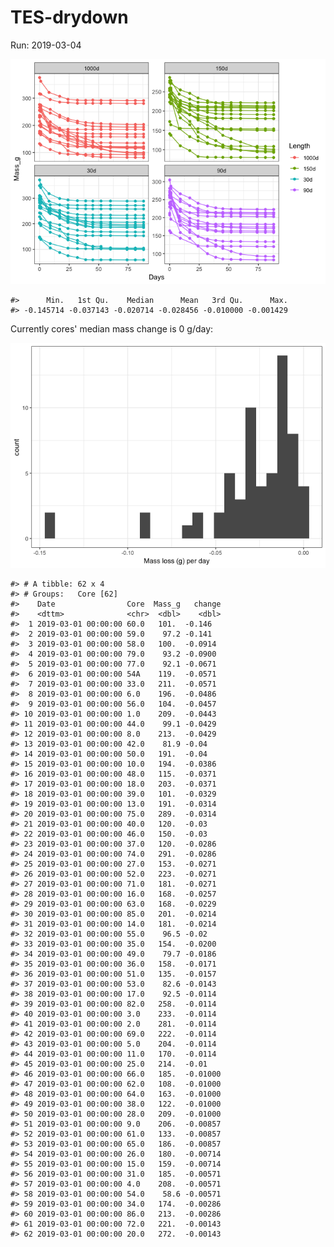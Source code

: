 
<!-- README.md is generated from README.Rmd. Please edit that file -->
TES-drydown
===========

Run: 2019-03-04

![](README-unnamed-chunk-1-1.png)

    #>      Min.   1st Qu.    Median      Mean   3rd Qu.      Max. 
    #> -0.145714 -0.037143 -0.020714 -0.028456 -0.010000 -0.001429

Currently cores' median mass change is 0 g/day:

![](README-unnamed-chunk-2-1.png)

    #> # A tibble: 62 x 4
    #> # Groups:   Core [62]
    #>    Date                Core  Mass_g   change
    #>    <dttm>              <chr>  <dbl>    <dbl>
    #>  1 2019-03-01 00:00:00 60.0   101.  -0.146  
    #>  2 2019-03-01 00:00:00 59.0    97.2 -0.141  
    #>  3 2019-03-01 00:00:00 58.0   100.  -0.0914 
    #>  4 2019-03-01 00:00:00 79.0    93.2 -0.0900 
    #>  5 2019-03-01 00:00:00 77.0    92.1 -0.0671 
    #>  6 2019-03-01 00:00:00 54A    119.  -0.0571 
    #>  7 2019-03-01 00:00:00 33.0   211.  -0.0571 
    #>  8 2019-03-01 00:00:00 6.0    196.  -0.0486 
    #>  9 2019-03-01 00:00:00 56.0   104.  -0.0457 
    #> 10 2019-03-01 00:00:00 1.0    209.  -0.0443 
    #> 11 2019-03-01 00:00:00 44.0    99.1 -0.0429 
    #> 12 2019-03-01 00:00:00 8.0    213.  -0.0429 
    #> 13 2019-03-01 00:00:00 42.0    81.9 -0.04   
    #> 14 2019-03-01 00:00:00 50.0   191.  -0.04   
    #> 15 2019-03-01 00:00:00 10.0   194.  -0.0386 
    #> 16 2019-03-01 00:00:00 48.0   115.  -0.0371 
    #> 17 2019-03-01 00:00:00 18.0   203.  -0.0371 
    #> 18 2019-03-01 00:00:00 39.0   101.  -0.0329 
    #> 19 2019-03-01 00:00:00 13.0   191.  -0.0314 
    #> 20 2019-03-01 00:00:00 75.0   289.  -0.0314 
    #> 21 2019-03-01 00:00:00 40.0   120.  -0.03   
    #> 22 2019-03-01 00:00:00 46.0   150.  -0.03   
    #> 23 2019-03-01 00:00:00 37.0   120.  -0.0286 
    #> 24 2019-03-01 00:00:00 74.0   291.  -0.0286 
    #> 25 2019-03-01 00:00:00 27.0   153.  -0.0271 
    #> 26 2019-03-01 00:00:00 52.0   223.  -0.0271 
    #> 27 2019-03-01 00:00:00 71.0   181.  -0.0271 
    #> 28 2019-03-01 00:00:00 16.0   168.  -0.0257 
    #> 29 2019-03-01 00:00:00 63.0   168.  -0.0229 
    #> 30 2019-03-01 00:00:00 85.0   201.  -0.0214 
    #> 31 2019-03-01 00:00:00 14.0   181.  -0.0214 
    #> 32 2019-03-01 00:00:00 55.0    96.5 -0.02   
    #> 33 2019-03-01 00:00:00 35.0   154.  -0.0200 
    #> 34 2019-03-01 00:00:00 49.0    79.7 -0.0186 
    #> 35 2019-03-01 00:00:00 36.0   158.  -0.0171 
    #> 36 2019-03-01 00:00:00 51.0   135.  -0.0157 
    #> 37 2019-03-01 00:00:00 53.0    82.6 -0.0143 
    #> 38 2019-03-01 00:00:00 17.0    92.5 -0.0114 
    #> 39 2019-03-01 00:00:00 82.0   258.  -0.0114 
    #> 40 2019-03-01 00:00:00 3.0    233.  -0.0114 
    #> 41 2019-03-01 00:00:00 2.0    281.  -0.0114 
    #> 42 2019-03-01 00:00:00 69.0   222.  -0.0114 
    #> 43 2019-03-01 00:00:00 5.0    204.  -0.0114 
    #> 44 2019-03-01 00:00:00 11.0   170.  -0.0114 
    #> 45 2019-03-01 00:00:00 25.0   214.  -0.01   
    #> 46 2019-03-01 00:00:00 66.0   185.  -0.01000
    #> 47 2019-03-01 00:00:00 62.0   108.  -0.01000
    #> 48 2019-03-01 00:00:00 64.0   163.  -0.01000
    #> 49 2019-03-01 00:00:00 38.0   122.  -0.01000
    #> 50 2019-03-01 00:00:00 28.0   209.  -0.01000
    #> 51 2019-03-01 00:00:00 9.0    206.  -0.00857
    #> 52 2019-03-01 00:00:00 61.0   133.  -0.00857
    #> 53 2019-03-01 00:00:00 65.0   186.  -0.00857
    #> 54 2019-03-01 00:00:00 26.0   180.  -0.00714
    #> 55 2019-03-01 00:00:00 15.0   159.  -0.00714
    #> 56 2019-03-01 00:00:00 31.0   185.  -0.00571
    #> 57 2019-03-01 00:00:00 4.0    208.  -0.00571
    #> 58 2019-03-01 00:00:00 54.0    58.6 -0.00571
    #> 59 2019-03-01 00:00:00 34.0   174.  -0.00286
    #> 60 2019-03-01 00:00:00 86.0   213.  -0.00286
    #> 61 2019-03-01 00:00:00 72.0   221.  -0.00143
    #> 62 2019-03-01 00:00:00 20.0   272.  -0.00143
